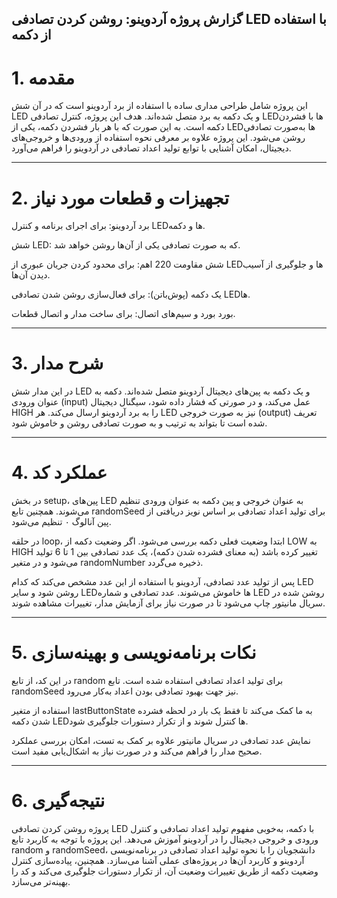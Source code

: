 ## گزارش پروژه آردوینو: روشن کردن تصادفی LED با استفاده از دکمه



#   1. مقدمه

این پروژه شامل طراحی مداری ساده با استفاده از برد آردوینو است که در آن شش LED و یک دکمه به برد متصل شده‌اند. هدف این پروژه، کنترل تصادفی LEDها با فشردن دکمه است. به این صورت که با هر بار فشردن دکمه، یکی از LEDها به‌صورت تصادفی روشن می‌شود. این پروژه علاوه بر معرفی نحوه استفاده از ورودی‌ها و خروجی‌های دیجیتال، امکان آشنایی با توابع تولید اعداد تصادفی در آردوینو را فراهم می‌آورد.


---

#   2. تجهیزات و قطعات مورد نیاز

برد آردوینو: برای اجرای برنامه و کنترل LEDها و دکمه.

شش LED: که به صورت تصادفی یکی از آن‌ها روشن خواهد شد.

شش مقاومت 220 اهم: برای محدود کردن جریان عبوری از LEDها و جلوگیری از آسیب دیدن آن‌ها.

یک دکمه (پوش‌باتن): برای فعال‌سازی روشن شدن تصادفی LEDها.

بورد بورد و سیم‌های اتصال: برای ساخت مدار و اتصال قطعات.



---

#  3. شرح مدار

در این مدار شش LED و یک دکمه به پین‌های دیجیتال آردوینو متصل شده‌اند. دکمه به عنوان ورودی (input) عمل می‌کند، و در صورتی که فشار داده شود، سیگنال دیجیتال HIGH را به برد آردوینو ارسال می‌کند. هر LED نیز به صورت خروجی (output) تعریف شده است تا بتواند به ترتیب و به صورت تصادفی روشن و خاموش شود.


---

#  4. عملکرد کد

در بخش setup، پین‌های LED به عنوان خروجی و پین دکمه به عنوان ورودی تنظیم می‌شوند. همچنین تابع randomSeed برای تولید اعداد تصادفی بر اساس نویز دریافتی از پین آنالوگ ۰ تنظیم می‌شود.

در حلقه loop، ابتدا وضعیت فعلی دکمه بررسی می‌شود. اگر وضعیت دکمه از LOW به HIGH تغییر کرده باشد (به معنای فشرده شدن دکمه)، یک عدد تصادفی بین 1 تا 6 تولید می‌شود و در متغیر randomNumber ذخیره می‌گردد.

پس از تولید عدد تصادفی، آردوینو با استفاده از این عدد مشخص می‌کند که کدام LED روشن شود و سایر LEDها خاموش می‌شوند. عدد تصادفی و شماره LED روشن شده در سریال مانیتور چاپ می‌شود تا در صورت نیاز برای آزمایش مدار، تغییرات مشاهده شوند.



---

#   5. نکات برنامه‌نویسی و بهینه‌سازی

در این کد، از تابع random برای تولید اعداد تصادفی استفاده شده است. تابع randomSeed نیز جهت بهبود تصادفی بودن اعداد به‌کار می‌رود.

استفاده از متغیر lastButtonState به ما کمک می‌کند تا فقط یک بار در لحظه فشرده شدن دکمه LEDها کنترل شوند و از تکرار دستورات جلوگیری شود.

نمایش عدد تصادفی در سریال مانیتور علاوه بر کمک به تست، امکان بررسی عملکرد صحیح مدار را فراهم می‌کند و در صورت نیاز به اشکال‌یابی مفید است.



---

#   6. نتیجه‌گیری

پروژه روشن کردن تصادفی LED با دکمه، به‌خوبی مفهوم تولید اعداد تصادفی و کنترل ورودی و خروجی دیجیتال را در آردوینو آموزش می‌دهد. این پروژه با توجه به کاربرد تابع random و randomSeed، دانشجویان را با نحوه تولید اعداد تصادفی در برنامه‌نویسی آردوینو و کاربرد آن‌ها در پروژه‌های عملی آشنا می‌سازد. همچنین، پیاده‌سازی کنترل وضعیت دکمه از طریق تغییرات وضعیت آن، از تکرار دستورات جلوگیری می‌کند و کد را بهینه‌تر می‌سازد.
